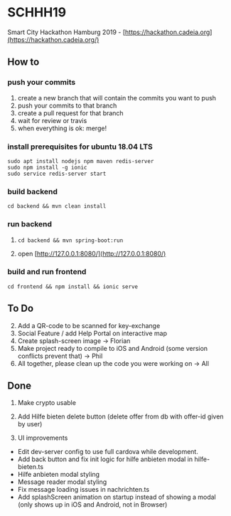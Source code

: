 # SCHHH19
Smart City Hackathon Hamburg 2019 - [https://hackathon.cadeia.org](https://hackathon.cadeia.org/)

## How to

### push your commits
1. create a new branch that will contain the commits you want to push
2. push your commits to that branch
3. create a pull request for that branch
4. wait for review or travis
5. when everything is ok: merge!

### install prerequisites for ubuntu 18.04 LTS
```
sudo apt install nodejs npm maven redis-server
sudo npm install -g ionic 
sudo service redis-server start
```

### build backend
```
cd backend && mvn clean install
```

### run backend
1. ```
   cd backend && mvn spring-boot:run
   ```
2. open [http://127.0.0.1:8080/](http://127.0.0.1:8080/)

### build and run frontend
```
cd frontend && npm install && ionic serve
```
## To Do

2. Add a QR-code to be scanned for key-exchange
4. Social Feature / add Help Portal on interactive map
5. Create splash-screen image -> Florian 
7. Make project ready to compile to iOS and Android (some version conflicts prevent that) -> Phil 
8. All together, please clean up the code you were working on -> All

## Done
1. Make crypto usable

6. Add Hilfe bieten delete button (delete offer from db with offer-id given by user)

3. UI improvements
- Edit dev-server config to use full cardova while development. 
- Add back button and fix init logic for hilfe anbieten modal in hilfe-bieten.ts
- Hilfe anbieten modal styling
- Message reader modal styling
- Fix message loading issues in nachrichten.ts 
- Add splashScreen animation on startup instead of showing a modal (only shows up in iOS and Android, not in Browser)
